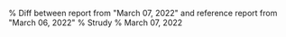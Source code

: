 % Diff between report from "March 07, 2022" and reference report from "March 06, 2022"
% Strudy
% March 07, 2022


